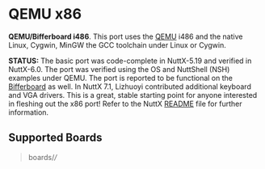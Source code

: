 QEMU x86
========

**QEMU/Bifferboard i486**. This port uses the
[QEMU](http://wiki.qemu.org/Main_Page) i486 and the native Linux,
Cygwin, MinGW the GCC toolchain under Linux or Cygwin.

**STATUS:** The basic port was code-complete in NuttX-5.19 and verified
in NuttX-6.0. The port was verified using the OS and NuttShell (NSH)
examples under QEMU. The port is reported to be functional on the
[Bifferboard](http://bifferos.bizhat.com) as well. In NuttX 7.1,
Lizhuoyi contributed additional keyboard and VGA drivers. This is a
great, stable starting point for anyone interested in fleshing out the
x86 port! Refer to the NuttX
[README](https://github.com/apache/nuttx/blob/master/Documentation/platforms/x86/qemu/boards/qemu-i486/README.txt)
file for further information.

Supported Boards
----------------

> boards/*/*
